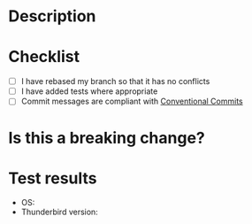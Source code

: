 # Description


# Checklist

- [ ] I have rebased my branch so that it has no conflicts
- [ ] I have added tests where appropriate
- [ ] Commit messages are compliant with [Conventional Commits](https://www.conventionalcommits.org)

# Is this a breaking change?

<!-- Yes / No. Reason. -->

# Test results

- OS: <!-- Linux / macOS / Windows -->
- Thunderbird version:

<!-- Screenshots if needed -->
